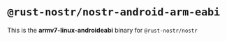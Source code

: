 # `@rust-nostr/nostr-android-arm-eabi`

This is the **armv7-linux-androideabi** binary for `@rust-nostr/nostr`
